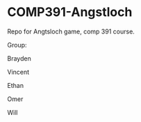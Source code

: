 # COMP391-Angstloch
Repo for Angtsloch game, comp 391 course.

Group:

Brayden

Vincent

Ethan

Omer

Will
